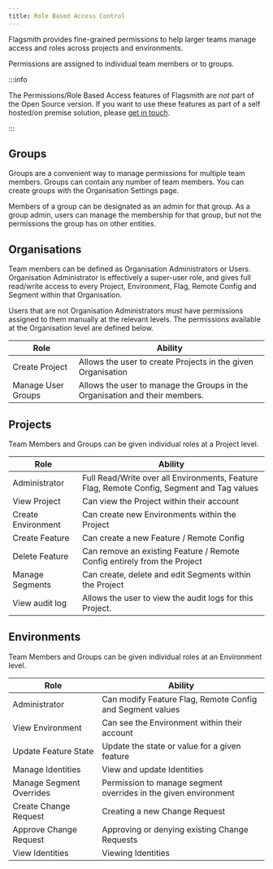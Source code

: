 ```yaml
---
title: Role Based Access Control
---
```


Flagsmith provides fine-grained permissions to help larger teams manage access and roles across projects and
environments.

Permissions are assigned to individual team members or to groups.

:::info

The Permissions/Role Based Access features of Flagsmith are _not_ part of the Open Source version. If you want to use
these features as part of a self hosted/on premise solution, please [get in touch](https://flagsmith.com/contact-us/).

:::

## Groups

Groups are a convenient way to manage permissions for multiple team members. Groups can contain any number of team
members. You can create groups with the Organisation Settings page.

Members of a group can be designated as an admin for that group. As a group admin, users can manage the membership for
that group, but not the permissions the group has on other entities.

## Organisations

Team members can be defined as Organisation Administrators or Users. Organisation Administrator is effectively a
super-user role, and gives full read/write access to every Project, Environment, Flag, Remote Config and Segment within
that Organisation.

Users that are not Organisation Administrators must have permissions assigned to them manually at the relevant levels.
The permissions available at the Organisation level are defined below.

| **Role**           | **Ability**                                                                 |
| ------------------ | --------------------------------------------------------------------------- |
| Create Project     | Allows the user to create Projects in the given Organisation                |
| Manage User Groups | Allows the user to manage the Groups in the Organisation and their members. |

## Projects

Team Members and Groups can be given individual roles at a Project level.

| **Role**           | **Ability**                                                                                |
| ------------------ | ------------------------------------------------------------------------------------------ |
| Administrator      | Full Read/Write over all Environments, Feature Flag, Remote Config, Segment and Tag values |
| View Project       | Can view the Project within their account                                                  |
| Create Environment | Can create new Environments within the Project                                             |
| Create Feature     | Can create a new Feature / Remote Config                                                   |
| Delete Feature     | Can remove an existing Feature / Remote Config entirely from the Project                   |
| Manage Segments    | Can create, delete and edit Segments within the Project                                    |
| View audit log     | Allows the user to view the audit logs for this Project.                                   |

## Environments

Team Members and Groups can be given individual roles at an Environment level.

| **Role**                 | **Ability**                                                     |
| ------------------------ | --------------------------------------------------------------- |
| Administrator            | Can modify Feature Flag, Remote Config and Segment values       |
| View Environment         | Can see the Environment within their account                    |
| Update Feature State     | Update the state or value for a given feature                   |
| Manage Identities        | View and update Identities                                      |
| Manage Segment Overrides | Permission to manage segment overrides in the given environment |
| Create Change Request    | Creating a new Change Request                                   |
| Approve Change Request   | Approving or denying existing Change Requests                   |
| View Identities          | Viewing Identities                                              |
